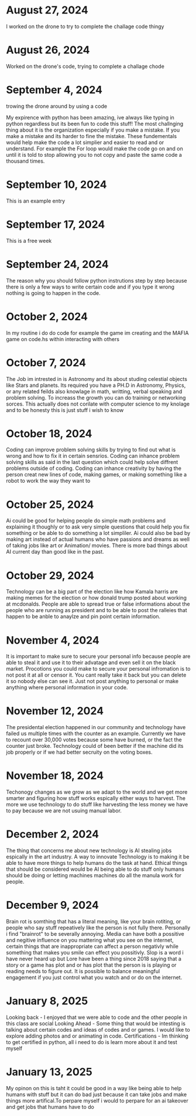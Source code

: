 # August 27, 2024
I worked on the drone to try to complete the challage code thingy

# August 26, 2024
Worked on the drone's code, trying to complete a challage chode

# September 4, 2024
trowing the drone around by using a code

My expirence with python has been amazing, ive always like typing in python regardless but its been fun to code this stuff! The most challnging thing about it is the organization especially if you make a mistake. If you make a mistake and its harder to fine the mistake. These fundementals would help make the code a lot simplier and easier to read and or understand. For example the For loop would make the code go on and on until it is told to stop allowing you to not copy and paste the same code a thousand times.

# September 10, 2024
This is an example entry

# September 17, 2024
This is a free week

# September 24, 2024
The reason why you should follow python instrutions step by step because there is only a few ways to write certain code and if you type it wrong nothing is going to happen in the code.

# October 2, 2024
In my routine i do do code for example the game im creating and the MAFIA game on code.hs within interacting with others

# October 7, 2024
The Job im intrested in is Astronomy and its about studing celestial objects like Stars and planets. Its required you have a PH.D in Astronomy, Physics, or any related feilds also knowlage in math, writting, verbal speaking and problem solving. To increass the growth you can do training or networking sorces. This actually does not corilate with computer science to my knolage and to be honesty this is just stuff i wish to know 

# October 18, 2024
Coding can improve problem solving skills by trying to find out what is wrong and how to fix it in certain sensrios. Coding can inhance problem solving skills as said in the last question which could help solve diffrent problems outside of coding. Coding can inhance creativity by having the person creat new lines of code, making games, or making something like a robot to work the way they want to

# October 25, 2024
Ai could be good for helping people do simple math problems and explaining it thoughly or to ask very simple questions that could help you fix something or be able to do something a lot simpliler. Ai could also be bad by making art instead of actual humans who have passions and dreams as well of taking jobs like art or Animation/ movies. There is more bad things about AI current day than good like in the past.

# October 29, 2024
Technology can be a big part of the election like how Kamala harris are making memes for the election or how donald trump posted about working at mcdonalds. People are able to spread true or false informations about the people who are running as president and to be able to post the ralleies that happen to be anble to anaylze and pin point certain information.

# November 4, 2024
It is important to make sure to secure your personal info because people are able to steal it and use it to their advatage and even sell it on the black market. Procotions you could make to secure your personal infromation is to not post it at all or censor it. You cant really take it back but you can delete it so nobody else can see it. Just not post anything to personal or make anything where personal information in your code.

# November 12, 2024
The presidental election happened in our community and technology have failed us multiple times with the counter as an example. Currently we have to recount over 30,000 votes because some have burned, or the fact the counter just broke.
Technology could of been better if the machine did its job properly or if we had better secruity on the voting boxes.

# November 18, 2024
Techonogy changes as we grow as we adapt to the world and we get more smarter and figuring how stuff works espically either ways to harvest. The more we use technology to do stuff like harvesting the less money we have to pay because we are not usuing manual labor.

# December 2, 2024
The thing that concerns me about new technology is AI stealing jobs espically in the art industry.  A way to innovate Technology is to making it be able to have more things to help humans do the task at hand. Ethical things that should be considered would be AI being able to do stuff only humans should be doing or letting machines machines do all the manula work for people.

# December 9, 2024
Brain rot is somthing that has a literal meaning, like your brain rotiting, or people who say stuff repeatively like the person is not fully there. Personally i find "brainrot" to be severally annoying. Media can have both a possitive and negitive influence on you mattering what you see on the internet, certain things that are inappropriate can affect a person negativly while something that makes you smile can effect you possitivly. Slop is a word i have never heard up but Lore have been a thing since 2018 saying that a story or a game has plot and or has plot that the person is is playing or reading needs to figure out. It is possible to balance meaningful engagement if you just control what you watch and or do on the internet.


# January 8, 2025
Looking back - I enjoyed that we were able to code and the other people in this class are social
Looking Ahead - Some thing that would be intesting is talking about certain codes and ideas of codes and or games. I would like to explore adding photos and or animating in code.
Certifications - Im thinking to get certified in python, all i need to do is learn more about it and test myself

# January 13,  2025
My opinon on this is taht it could be good in a way like being able to help humans with stuff but it can do bad just because it can take jobs and make things more artifical.To perpare myself i would to perpare for an ai takeover and get jobs that humans have to do
